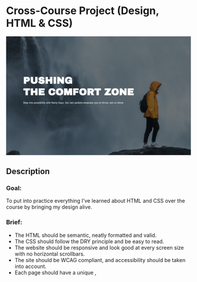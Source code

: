 # Cross-Course Project (Design, HTML & CSS)

![Main visual image for the project 'Rainy Days'](image/README-image.png)

## Description

### Goal:

To put into practice everything I’ve learned about HTML and CSS over the course by bringing my design alive.

### Brief:

- The HTML should be semantic, neatly formatted and valid.
- The CSS should follow the DRY principle and be easy to read.
- The website should be responsive and look good at every screen size with no horizontal scrollbars.
- The site should be WCAG compliant, and accessibility should be taken into account.
- Each page should have a unique <meta name="description">, <title>, and <h1>.

## Built With

1. Look at your prototype and consider how the elements will move across the different devices. Which elements move where on different devices?
2. Write your HTML and CSS, ensuring your HTML is semantic and bug-free and your CSS follows DRY principles.
3. Use media queries, flex or grid to make your website responsive across screen sizes.
4. Test your website using your developer tools and also test on major browsers and various devices.
5. Validate your code using the Markup Validation Service
6. Use the WAVE Web Accessibility Evaluation Tools to test that your site matches best practices for accessibility
7. When your site is ready, post it on the Teams peer review channel.
8. Look at the work of your peers and write a review for them.
9. Make adjustments based on the feedback you gather from peers and teachers.
10. Submit here on Teams.

## Delivery

- Please include a link to your live site, deployed on Netlify or GitHub Pages in your submission.
- Please include a link to your public GitHub repo containing your code in your submission.
- There is no reflection for this CA.
